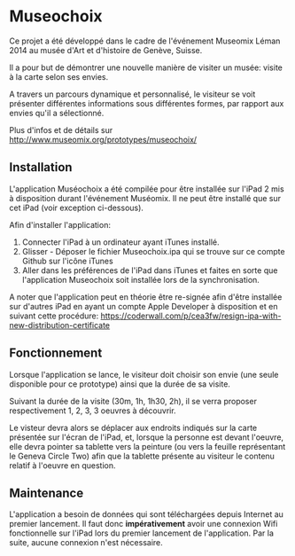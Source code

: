 Museochoix
==========

Ce projet a été développé dans le cadre de l'événement Museomix Léman 2014 au musée d'Art et d'histoire de Genève, Suisse.

Il a pour but de démontrer une nouvelle manière de visiter un musée: visite à la carte selon ses envies.

A travers un parcours dynamique et personnalisé, le visiteur se voit présenter différentes informations sous différentes formes, par rapport aux envies qu'il a sélectionné.

Plus d'infos et de détails sur http://www.museomix.org/prototypes/museochoix/


Installation
------------

L'application Muséochoix a été compilée pour être installée sur l'iPad 2 mis à disposition durant l'événement Muséomix. Il ne peut être installé que sur cet iPad (voir exception ci-dessous).

Afin d'installer l'application:

1. Connecter l'iPad à un ordinateur ayant iTunes installé.
2. Glisser - Déposer le fichier Museochoix.ipa qui se trouve sur ce compte Github sur l'icône iTunes
3. Aller dans les préférences de l'iPad dans iTunes et faites en sorte que l'application Museochoix soit installée lors de la synchronisation.

A noter que l'application peut en théorie être re-signée afin d'être installée sur d'autres iPad en ayant un compte Apple Developer à disposition et en suivant cette procédure: https://coderwall.com/p/cea3fw/resign-ipa-with-new-distribution-certificate


Fonctionnement
--------------

Lorsque l'application se lance, le visiteur doit choisir son envie (une seule disponible pour ce prototype) ainsi que la durée de sa visite.

Suivant la durée de la visite (30m, 1h, 1h30, 2h), il se verra proposer respectivement 1, 2, 3, 3 oeuvres à découvrir.

Le visteur devra alors se déplacer aux endroits indiqués sur la carte présentée sur l'écran de l'iPad, et, lorsque la personne est devant l'oeuvre, elle devra pointer sa tablette vers la peinture (ou vers la feuille représentant le Geneva Circle Two) afin que la tablette présente au visiteur le contenu relatif à l'oeuvre en question.


Maintenance
-----------

L'application a besoin de données qui sont téléchargées depuis Internet au premier lancement. Il faut donc **impérativement** avoir une connexion Wifi fonctionnelle sur l'iPad lors du premier lancement de l'application. Par la suite, aucune connexion n'est nécessaire.




